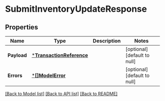 # SubmitInventoryUpdateResponse

## Properties
Name | Type | Description | Notes
------------ | ------------- | ------------- | -------------
**Payload** | [***TransactionReference**](TransactionReference.md) |  | [optional] [default to null]
**Errors** | [***[]ModelError**](array.md) |  | [optional] [default to null]

[[Back to Model list]](../README.md#documentation-for-models) [[Back to API list]](../README.md#documentation-for-api-endpoints) [[Back to README]](../README.md)

